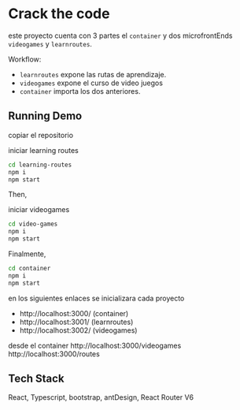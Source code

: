 # Crack the code

este proyecto cuenta con 3 partes el `container` y dos microfrontEnds `videogames` y `learnroutes`.

Workflow:

- `learnroutes` expone las rutas de aprendizaje.
- `videogames` expone el curso de video juegos
- `container` importa los dos anteriores.

## Running Demo

copiar el repositorio

iniciar learning routes

```bash
cd learning-routes
npm i
npm start
```

Then,

iniciar videogames

```bash
cd video-games
npm i
npm start
```

Finalmente,

```bash
cd container
npm i
npm start
```

en los siguientes enlaces se inicializara cada proyecto

- http://localhost:3000/ (container)
- http://localhost:3001/ (learnroutes)
- http://localhost:3002/ (videogames)

desde el container
http://localhost:3000/videogames
http://localhost:3000/routes

## Tech Stack

React, Typescript, bootstrap, antDesign, React Router V6
